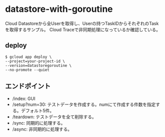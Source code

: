 # datastore-with-goroutine

Cloud Datastoreから全Userを取得し、Userの持つTaskIDからそれぞれのTaskを取得するサンプル。
Cloud Traceで非同期処理になっているか確認している。

deploy
--
```shell
$ gcloud app deploy \
--project=your-project-id \
--version=datastoregoroutine \
--no-promote --quiet
```

エンドポイント
--
- /index: GUI
- /setup?num=30: テストデータを作成する。numにて作成する件数を指定する。デフォルト5件。
- /teardown: テストデータを全て削除する。
- /sync: 同期的に処理する。
- /async: 非同期的に処理する。
